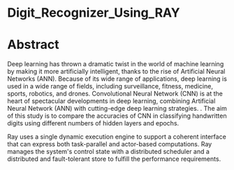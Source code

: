 # Digit_Recognizer_Using_RAY
# Abstract
Deep learning has thrown a dramatic twist in the world of machine learning by making it more artificially intelligent, thanks to the rise of Artificial Neural Networks (ANN). Because of its wide range of applications, deep learning is used in a wide range of fields, including surveillance, fitness, medicine, sports, robotics, and drones. Convolutional Neural Network (CNN) is at the heart of spectacular developments in deep learning, combining Artificial Neural Network (ANN) with cutting-edge deep learning strategies. . The aim of this study is to compare the accuracies of CNN in classifying handwritten digits using different numbers of hidden layers and epochs.

Ray uses a single dynamic execution engine to support a coherent interface that can express both task-parallel and actor-based computations. Ray manages the system's control state with a distributed scheduler and a distributed and fault-tolerant store to fulfill the performance requirements.
